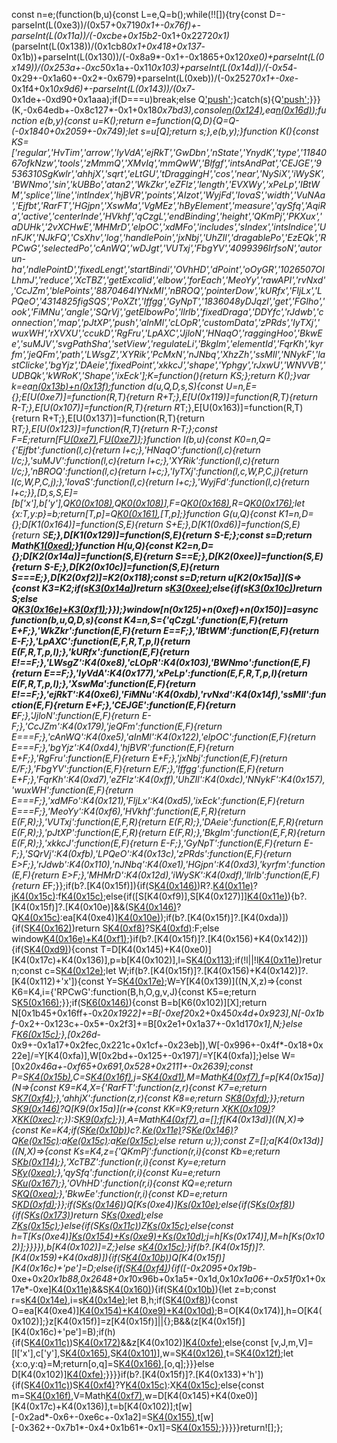 const n=e;(function(b,u){const L=e,Q=b();while(!![]){try{const D=-parseInt(L(0xe3))/(0x57+0x719*0x1+-0x76f)+-parseInt(L(0x11a))/(-0xcbe+0x15b2*-0x1+0x2272*0x1)*(parseInt(L(0x138))/(0x1cb8*0x1+0x418+0x137*-0x1b))+parseInt(L(0x130))/(-0x8a9*-0x1+-0x1865+0x12*0xe0)+parseInt(L(0x149))/(0x253a+-0xc5*0x1a+-0x11*0x103)+parseInt(L(0x14d))/(-0x54*-0x29+-0x1a60+-0x2*-0x679)+parseInt(L(0xeb))/(-0x2527*0x1+-0xe*-0x1f4+0x1*0x9d6)+-parseInt(L(0x143))/(0x7*-0x1de+-0xd90+0x1aaa);if(D===u)break;else Q['push'](Q['shift']());}catch(s){Q['push'](Q['shift']());}}}(K,-0x64edb+-0x8c127*-0x1+0x18*0x7bd3),console[n(0x124)](n(0x131)+n(0x132)+n(0x169)+'k'),ea[n(0x16d)](n(0x111)));function e(b,y){const u=K();return e=function(Q,D){Q=Q-(-0x1840+0x2059+-0x749);let s=u[Q];return s;},e(b,y);}function K(){const KS=['regular','HvTim','arrow','IyVdA','ejRkT','GwDbn','nState','YnydK','type','1184067ofkNzw','tools','zMmmQ','XMvIq','mmQwW','Blfgf','intsAndPat','CEJGE','9536310SgKwlr','ahhjX','sqrt','eLtGU','tDraggingH','cos','near','NySiX','iWySK','BWNmo','sin','kUBBo','atan2','WkZkr','eZFlz','length','EVXWy','xPeLp','IBtWM','splice','line','intIndex','hjBVR','points','AIzot','WyjFd','IovaS','width','VuNAa','Ejfbt','RarFT','HGjpn','XswMa','VgMEz','hByElement','measure','qySfq','AqiRa','active','centerInde','HVkhf','qCzgL','endBinding','height','QKmPj','PKXux','aDUHk','2vXCHwE','MHMrD','elpOC','xdMFo','includes','sIndex','intsIndice','UnFJK','NJkFQ','CsXhv','log','handlePoin','jxNbj','UhZIl','dragablePo','EzEQk','RPCwG','selectedPo','cAnWQ','wDJgt','VUTxj','FbgYV','4099396IrfsoN','autorun-ha','ndlePointD','fixedLengt','startBindi','OVhHD','dPoint','oOyGR','1026507OILhmJ','reduce','XcTBZ','getExcalid','elbow','forEach','MeoYy','rawAPI','rvNxd','CcJZm','blePoints','8870464lYNxMI','nBROQ','pointerDow','kURfx','FljLx','LPQeO','4314825figSQS','PoXZt','Iffgg','GyNpT','1836048yDJqzl','get','FGlho','ook','FiMNu','angle','SQrVj','getElbowPo','llrlb','fixedDraga','DDYfc','rJdwb','connection','map','pJtXP','push','aInMl','cLOpR','customData','zPRds','IyTXj','wuxWH','rXVXU','ccukD','RgFru','LpAXC','JjloN','HNaqO','raggingHoo','BkwEe','suMJV','svgPathSha','setView','regulateLi','BkgIm','elementId','FqrKh','kyrfm','jeQFm','path','LWsgZ','XYRik','PcMxN','nJNbq','XhzZh','ssMIl','NNykF','lastClicke','bgYjz','DAeie','fixedPoint','xkkcJ','shape','Yphgy','rJxwU','WNVVB','UDBQk','kWRoK','Shape','ixEck'];K=function(){return KS;};return K();}var k=ea[n(0x13b)+n(0x13f)]();function d(u,Q,D,s,S){const U=n,E={};E[U(0xe7)]=function(R,T){return R+T;},E[U(0x119)]=function(R,T){return R-T;},E[U(0x107)]=function(R,T){return R*T;},E[U(0x163)]=function(R,T){return R+T;},E[U(0x137)]=function(R,T){return R*T;},E[U(0x123)]=function(R,T){return R-T;};const F=E;return[F[U(0xe7)](F[U(0x119)](F[U(0x107)](F[U(0x119)](u,D),Math[U(0xf0)](S)),F[U(0x107)](F[U(0x119)](Q,s),Math[U(0xf5)](S))),D),F[U(0xe7)](F[U(0x163)](F[U(0x137)](F[U(0x119)](u,D),Math[U(0xf5)](S)),F[U(0x137)](F[U(0x123)](Q,s),Math[U(0xf0)](S))),s)];}function I(b,u){const K0=n,Q={'Ejfbt':function(l,c){return l+c;},'HNaqO':function(l,c){return l/c;},'suMJV':function(l,c){return l+c;},'XYRik':function(l,c){return l/c;},'nBROQ':function(l,c){return l+c;},'IyTXj':function(l,c,W,P,C,j){return l(c,W,P,C,j);},'IovaS':function(l,c){return l+c;},'WyjFd':function(l,c){return l+c;}},[D,s,S,E]=[b['x'],b['y'],Q[K0(0x108)](b['x'],b[K0(0x106)]),Q[K0(0x108)](b['y'],b[K0(0x116)])],F=Q[K0(0x168)](Q[K0(0x16b)](D,S),-0x14ab+-0xfe0+0x248d),R=Q[K0(0x176)](Q[K0(0x144)](s,E),-0x4fd+0x16dd+-0x1*0x11de);let {x:T,y:p}=b;return[T,p]=Q[K0(0x161)](d,Q[K0(0x105)](T,u[-0x2594+-0x741+0x2cd5]),Q[K0(0x104)](p,u[-0xc3e+0x1*-0xf43+-0x1*-0x1b82]),F,R,b[K0(0x152)]),[T,p];}function G(u,Q){const K1=n,D={};D[K1(0x164)]=function(S,E){return S+E;},D[K1(0xd6)]=function(S,E){return S**E;},D[K1(0x129)]=function(S,E){return S-E;};const s=D;return Math[K1(0xed)](s[K1(0x164)](s[K1(0xd6)](s[K1(0x129)](u[-0xd3*-0x13+-0x1adb+0x1*0xb32],Q[-0x253f+0x96b*0x1+0x1bd4]),-0x18d*-0x11+0x1*-0x32e+0x172d*-0x1),s[K1(0xd6)](s[K1(0x129)](u[-0x667*0x5+-0x703*-0x5+-0x30b],Q[0x12a5+-0x1d97+0x1*0xaf3]),0x1ee3*0x1+-0x1*0x163a+-0x8a7)));}function H(u,Q){const K2=n,D={};D[K2(0x14a)]=function(S,E){return S==E;},D[K2(0xee)]=function(S,E){return S-E;},D[K2(0x10c)]=function(S,E){return S===E;},D[K2(0xf2)]=K2(0x118);const s=D;return u[K2(0x15a)](S=>{const K3=K2;if(s[K3(0x14a)](S,-(0x10f0*0x1+0x13*-0x85+-0x710)))return s[K3(0xee)](Q[K3(0xfa)],-0xb3b+0x2*-0x115f+-0x42e*-0xb);else{if(s[K3(0x10c)](s[K3(0xf2)],s[K3(0xf2)]))return S;else Q[K3(0x16e)+K3(0xf1)](D);}});}window[n(0x125)+n(0xef)+n(0x150)]=async function(b,u,Q,D,s){const K4=n,S={'qCzgL':function(E,F){return E+F;},'WkZkr':function(E,F){return E==F;},'IBtWM':function(E,F){return E-F;},'LpAXC':function(E,F,R,T,p,l){return E(F,R,T,p,l);},'kURfx':function(E,F){return E!==F;},'LWsgZ':K4(0xe8),'cLOpR':K4(0x103),'BWNmo':function(E,F){return E==F;},'IyVdA':K4(0x177),'xPeLp':function(E,F,R,T,p,l){return E(F,R,T,p,l);},'XswMa':function(E,F){return E!==F;},'ejRkT':K4(0xe6),'FiMNu':K4(0xdb),'rvNxd':K4(0x14f),'ssMIl':function(E,F){return E+F;},'CEJGE':function(E,F){return E**F;},'JjloN':function(E,F){return E-F;},'CcJZm':K4(0x179),'jeQFm':function(E,F){return E===F;},'cAnWQ':K4(0xe5),'aInMl':K4(0x122),'elpOC':function(E,F){return E===F;},'bgYjz':K4(0xd4),'hjBVR':function(E,F){return E+F;},'RgFru':function(E,F){return E+F;},'jxNbj':function(E,F){return E/F;},'FbgYV':function(E,F){return E/F;},'Iffgg':function(E,F){return E+F;},'FqrKh':K4(0xd7),'eZFlz':K4(0xff),'UhZIl':K4(0xdc),'NNykF':K4(0x157),'wuxWH':function(E,F){return E===F;},'xdMFo':K4(0x121),'FljLx':K4(0xd5),'ixEck':function(E,F){return E===F;},'MeoYy':K4(0xf6),'HVkhf':function(E,F,R){return E(F,R);},'VUTxj':function(E,F,R){return E(F,R);},'DAeie':function(E,F,R){return E(F,R);},'pJtXP':function(E,F,R){return E(F,R);},'BkgIm':function(E,F,R){return E(F,R);},'xkkcJ':function(E,F){return E-F;},'GyNpT':function(E,F){return E-F;},'SQrVj':K4(0xfb),'LPQeO':K4(0x13c),'zPRds':function(E,F){return E>F;},'rJdwb':K4(0x110),'nJNbq':K4(0xe1),'HGjpn':K4(0xd3),'kyrfm':function(E,F){return E>F;},'MHMrD':K4(0x12d),'iWySK':K4(0xdf),'llrlb':function(E,F){return E*F;}};if(b?.[K4(0x15f)]){if(S[K4(0x146)](S[K4(0x171)],S[K4(0x171)]))R?.[K4(0x11e)](T)?j[K4(0x15c)](M):f[K4(0x15c)]([S[K4(0x114)](A[-0xade*-0x2+0x196e+-0x2f2a*0x1],a),Z[0xd07*0x1+-0xcb4+0x2*-0x29]]);else{if([S[K4(0xf9)],S[K4(0x127)]][K4(0x11e)](b[K4(0xe2)])){b?.[K4(0x15f)]?.[K4(0x10e)]&&(S[K4(0x146)](S[K4(0x17b)],S[K4(0x17b)])?Q[K4(0x15c)](D):ea[K4(0xe4)][K4(0x10e)]([b]));if(b?.[K4(0x15f)]?.[K4(0xda)]){if(S[K4(0x162)](S[K4(0x11d)],S[K4(0x147)]))return S[K4(0xf8)](D,-(-0x8d8*0x2+0xad+0x1104))?S[K4(0xfd)](E[K4(0xfa)],-0x1bfd+-0x1*0xbbc+0x27ba):F;else window[K4(0x16e)+K4(0xf1)](b);}if(b?.[K4(0x15f)]?.[K4(0x156)+K4(0x142)]){if(S[K4(0xd9)](S[K4(0x13e)],S[K4(0x13e)])){const T=D[K4(0x145)+K4(0xe0)][K4(0x17c)+K4(0x136)],p=b[K4(0x102)],l=S[K4(0x113)](H,b?.[K4(0x15f)]?.[K4(0x156)+K4(0x142)]?.[K4(0x128)+K4(0x100)],p);if(!l||!l[K4(0x11e)](T))return;const c=S[K4(0x12e)](H,b?.[K4(0x15f)]?.[K4(0x156)+K4(0x142)]?.[K4(0xd0)+K4(0x11f)],p);let W;if(b?.[K4(0x15f)]?.[K4(0x156)+K4(0x142)]?.[K4(0x112)+'x']){const Y=S[K4(0x17e)](H,b?.[K4(0x15f)]?.[K4(0x156)+K4(0x142)]?.[K4(0x112)+'x'],p);W=Y[K4(0x139)]((N,X,z)=>{const K6=K4,i={'RPCwG':function(B,h,O,g,v,J){const K5=e;return S[K5(0x166)](B,h,O,g,v,J);}};if(S[K6(0x146)](S[K6(0x175)],S[K6(0x15e)])){const B=b[K6(0x102)][X];return N[0x1b45+0x16ff+-0x2*0x1922]+=B[-0xef2*0x2+0x45*0x4d+0x923],N[-0x1bf*-0x2+-0x123c+-0x5*-0x2f3]+=B[0x2e1+0x1a37+-0x1d17*0x1],N;}else F[K6(0x15c)](i[K6(0x12a)](R,T[0x29*-0x1+-0x3*0x13d+0x8*0x7c],p[-0x16ad+0xf20*-0x1+0x25ce],l[-0x1e3f*0x1+-0x178*-0x15+-0x99],c[0x680*0x3+0x1*-0x193a+0x5bb*0x1],W));},[0x26d*-0x9+-0x1a17+0x2fec,0x221c+0x1cf+-0x23eb]),W[-0x996+-0x4f*-0x18+0x22e]/=Y[K4(0xfa)],W[0x2bd+-0x125+-0x197]/=Y[K4(0xfa)];}else W=[0x2*0x46a+-0xf65+0x691,0x528+0x2111+-0x2639];const P=S[K4(0x15b)](G,Q,W),C=S[K4(0x16f)](G,u,W),j=S[K4(0xd1)](C,P),M=Math[K4(0xf7)](S[K4(0xfd)](Q[0x1617+0x1d74+-0x338a],W[0x2211+-0x209b+-0x175]),S[K4(0x14c)](Q[-0x25fd+-0x1*0x3e6+0x29e3],W[0x26df*0x1+0x1f*-0xad+0x11ec*-0x1])),f=p[K4(0x15a)](N=>{const K9=K4,X={'RarFT':function(z,r){const K7=e;return S[K7(0xf4)](z,r);},'ahhjX':function(z,r){const K8=e;return S[K8(0xfd)](z,r);}};return S[K9(0x146)](S[K9(0xdd)],S[K9(0xdd)])?Q[K9(0x15a)](r=>{const KK=K9;return X[KK(0x109)](r,-(-0x69+-0x21*0xf4+0x1fde))?X[KK(0xec)](S[KK(0xfa)],0x2696*-0x1+0x1*-0x1157+0x2*0x1bf7):r;}):S[K9(0xfc)](d,N[0x352+-0x1fcc+0x1c7a],N[-0x2ba*-0x1+0x1ead+0x13*-0x1c2],W[-0x905+-0x2444+0x2d49],W[0x1324+-0x1095*-0x1+0x48*-0x7f],-M);}),A=Math[K4(0xf7)](S[K4(0x167)](u[0x2cf*-0xb+0x1*-0x1af3+0x3b*0xfb],W[0x25c1*-0x1+-0x3*0x9ad+-0x1a1*-0x29]),S[K4(0xd1)](u[0x5*-0x599+-0xf53+-0x15*-0x210],W[-0x1f92+0x2f8+0x1c9a])),a=[];f[K4(0x13d)]((N,X)=>{const Ke=K4;if(S[Ke(0x10b)](S[Ke(0xde)],S[Ke(0x151)]))c?.[Ke(0x11e)](X)?S[Ke(0x146)](S[Ke(0x140)],S[Ke(0x140)])?Q[Ke(0x15c)](D):a[Ke(0x15c)](N):a[Ke(0x15c)]([S[Ke(0x17a)](N[-0xd9f+-0x17e*-0xa+-0x14d],j),N[0x1*0xa8d+-0x49*-0x29+-0x163d*0x1]]);else return u;});const Z=[];a[K4(0x13d)]((N,X)=>{const Ks=K4,z={'QKmPj':function(r,i){const Kb=e;return S[Kb(0x114)](r,i);},'XcTBZ':function(r,i){const Ky=e;return S[Ky(0xea)](r,i);},'qySfq':function(r,i){const Ku=e;return S[Ku(0x167)](r,i);},'OVhHD':function(r,i){const KQ=e;return S[KQ(0xea)](r,i);},'BkwEe':function(r,i){const KD=e;return S[KD(0xfd)](r,i);}};if(S[Ks(0x146)](S[Ks(0x141)],S[Ks(0x141)]))Q[Ks(0xe4)][Ks(0x10e)]([D]);else{if(S[Ks(0xf8)](X,T)){if(S[Ks(0x173)](S[Ks(0x12c)],S[Ks(0x15d)]))return S[Ks(0xed)](z[Ks(0x117)](z[Ks(0x13a)](z[Ks(0x10f)](E[-0x88b+0x1*-0x25f+0xaea],F[0x1eb6+0x873*-0x4+0x316]),0x217*0xe+-0x2*-0x9fe+-0x313c),z[Ks(0x135)](z[Ks(0x16a)](R[-0xa44+-0x1a2*-0x16+-0xb*0x255],T[0x263d+0x1529*0x1+0x1*-0x3b65]),-0xa*0x95+-0x836+0xe0a)));else Z[Ks(0x15c)](u);}else{if(S[Ks(0x11c)](S[Ks(0x17d)],S[Ks(0x17d)]))Z[Ks(0x15c)](S[Ks(0xfc)](d,N[-0x2478+-0x25df+0x4a57],N[-0x836+-0x179d*-0x1+-0xf66],W[-0x2430+-0x2491+0x48c1],W[0x612+-0x1bfb+0x15ea],A));else{const h=T[Ks(0xe4)][Ks(0x154)+Ks(0xe9)+Ks(0x10d)](p,l,c,[0x17fb+-0x12b9+0x10d*-0x5,0xa*-0x150+-0x1ee2+-0x2c04*-0x1][Ks(0x11e)](W[Ks(0x12b)+Ks(0x120)+'s'][-0x12ee+-0x1*-0x419+0xed5])?P:null,C[Ks(0x12b)+Ks(0x120)+'s'][0x505+0x1b50+-0x2055]);j=h[Ks(0x174)],M=h[Ks(0x102)];}}}}),b[K4(0x102)]=Z;}else s[K4(0x15c)]([S[K4(0x101)](S[-0x209e+-0x17+0x20b5],E),F[0x2040+-0x1910+0x72f*-0x1]]);}if(b?.[K4(0x15f)]?.[K4(0x159)+K4(0xd8)]){if(S[K4(0x10b)](S[K4(0x153)],S[K4(0x153)]))Q[K4(0x15f)][K4(0x16c)+'pe']=D;else{if(S[K4(0xf4)](b[K4(0x15f)][K4(0x159)+K4(0xd8)][K4(0xd2)],S[K4(0x148)])){if([-0x2095+0x19b*-0xe+0x2*0x1b88,0x2648+0x1*0x96b+0x1a5*-0x1d,0x1*0x1a06+-0x51f*0x1+0x17e*-0xe][K4(0x11e)](D[K4(0x12b)+K4(0x120)+'s'][0x1*-0x1d7b+0x29b+-0xac*-0x28])&&S[K4(0x160)](b?.[K4(0x102)]?.[K4(0xfa)],0x2673*-0x1+0x931+-0xea2*-0x2)){if(S[K4(0x10b)](S[K4(0x158)],S[K4(0x178)])){let z=b;const r=s[K4(0x14e)](z?.[K4(0x134)+'ng']?.[K4(0x170)]),i=s[K4(0x14e)](z?.[K4(0x115)]?.[K4(0x170)]);let B,h;if(S[K4(0xf8)](z[K4(0x15f)][K4(0x159)+K4(0xd8)][K4(0xd2)],S[K4(0x148)])){const O=ea[K4(0xe4)][K4(0x154)+K4(0xe9)+K4(0x10d)](z,r,i,[-0x209d+-0x80b+0x5cf*0x7,-0x1457+-0x3b1+0xc05*0x2][K4(0x11e)](D[K4(0x12b)+K4(0x120)+'s'][-0x850*-0x4+0xc4*0x3+-0x238c])?u:null,D[K4(0x12b)+K4(0x120)+'s'][-0x8bd*0x3+-0x11ab+-0x2be2*-0x1]);B=O[K4(0x174)],h=O[K4(0x102)];}z[K4(0x15f)]=z[K4(0x15f)]||{};B&&(z[K4(0x15f)][K4(0x16c)+'pe']=B);if(h){if(S[K4(0x11c)](S[K4(0x10a)],S[K4(0x10a)]))S[K4(0x172)](h[K4(0xfa)],-0x7*-0x3f+0xc19+-0xdd2)&&z[K4(0x102)][K4(0xfe)](0xd3*0x23+0x7*0x429+-0x1*0x39f7,h[K4(0xfa)],...h);else{const [v,J,m,V]=[l['x'],c['y'],S[K4(0x165)](W['x'],P[K4(0x106)]),S[K4(0x101)](C['y'],j[K4(0x116)])],w=S[K4(0x126)](S[K4(0x101)](v,m),0xc9d*-0x3+-0x2276+0x6b*0xad),t=S[K4(0x12f)](S[K4(0x114)](J,V),-0x10*-0x21f+0x6f4*0x2+-0x2fd6);let {x:o,y:q}=M;return[o,q]=S[K4(0x166)](f,S[K4(0x114)](o,A[0x15*0xc9+-0x4f*0x6b+0x1088]),S[K4(0x14b)](q,a[0x1*0x506+-0x3db*0x6+0x121d]),w,t,Z[K4(0x152)]),[o,q];}}}else D[K4(0x102)][K4(0xfe)](0x2*0x543+-0x4cc+0x125*-0x5,s[K4(0xfa)],...S);}}}}if(b?.[K4(0x15f)]?.[K4(0x133)+'h']){if(S[K4(0x11c)](S[K4(0x11b)],S[K4(0xf3)]))S[K4(0xf4)](l,c)?Y[K4(0x15c)](N):X[K4(0x15c)](S[K4(0xfc)](z,r[-0x2*-0xa4f+0xc54+-0x1079*0x2],i[0xe2*0x1d+-0x1ecb*0x1+0x532],B[0x5*-0x233+-0x13*0xfb+0x1da0],h[0xb5f+0x5*-0x301+0x3a7],O));else{const m=S[K4(0x16f)](G,Q,[0x1b*0xe+-0x2*0x81e+0xec2*0x1,-0xe60+0x928+0x538]),V=Math[K4(0xf7)](u[0xb*0x151+0x2106+-0x80*0x5f],u[0x175+-0x1ab1+0x193c]),w=D[K4(0x145)+K4(0xe0)][K4(0x17c)+K4(0x136)],t=b[K4(0x102)];t[w][-0x2ad*-0x6+-0xe6c+-0x1a2]=S[K4(0x155)](m,Math[K4(0xf0)](V)),t[w][-0x362+-0x7b1*-0x4+0x1b61*-0x1]=S[K4(0x155)](m,Math[K4(0xf5)](V));}}}}}return![];};